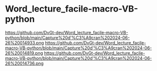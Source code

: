 # Word_lecture_facile-macro-VB-python


https://github.com/DvGt-dev/Word_lecture_facile-macro-VB-python/blob/main/Capture%20d'%C3%A9cran%202024-06-26%20014933.png
https://github.com/DvGt-dev/Word_lecture_facile-macro-VB-python/blob/main/Capture%20d'%C3%A9cran%202024-06-26%20014819.png
https://github.com/DvGt-dev/Word_lecture_facile-macro-VB-python/blob/main/Capture%20d'%C3%A9cran%202024-06-26%20014736.png
